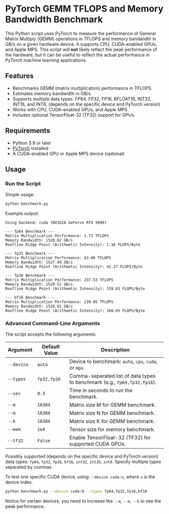 # PyTorch GEMM TFLOPS and Memory Bandwidth Benchmark

This Python script uses PyTorch to measure the performance of General Matrix Multiply (GEMM) operations in TFLOPS and memory bandwidth in GB/s on a given hardware device. It supports CPU, CUDA-enabled GPUs, and Apple MPS. This script will **not** likely reflect the peak performance of the hardware, but it can be useful to reflect the actual performance in PyTorch machine learning applications.

## Features

- Benchmarks GEMM (matrix multiplication) performance in TFLOPS.
- Estimates memory bandwidth in GB/s.
- Supports multiple data types: FP64, FP32, FP16, BFLOAT16, INT32, INT16, and INT8. (depends on the specific device and PyTorch version)
- Works with CPU, CUDA-enabled GPUs, and Apple MPS.
- Includes optional TensorFloat-32 (TF32) support for GPUs.

## Requirements

- Python 3.9 or later
- [PyTorch](https://pytorch.org/get-started/locally/) installed
- A CUDA-enabled GPU or Apple MPS device (optional)

## Usage

### Run the Script

Simple usage:

```bash
python benchmark.py
```

Example output:

```
Using backend: cuda (NVIDIA GeForce RTX 5090)

--- fp64 Benchmark ---
Matrix Multiplication Performance: 1.72 TFLOPS
Memory Bandwidth: 1520.62 GB/s
Roofline Ridge Point (Arithmetic Intensity): 1.16 FLOPS/Byte

--- fp32 Benchmark ---
Matrix Multiplication Performance: 63.06 TFLOPS
Memory Bandwidth: 1527.49 GB/s
Roofline Ridge Point (Arithmetic Intensity): 42.27 FLOPS/Byte

--- fp16 Benchmark ---
Matrix Multiplication Performance: 237.53 TFLOPS
Memory Bandwidth: 1529.51 GB/s
Roofline Ridge Point (Arithmetic Intensity): 159.03 FLOPS/Byte

--- bf16 Benchmark ---
Matrix Multiplication Performance: 239.05 TFLOPS
Memory Bandwidth: 1529.61 GB/s
Roofline Ridge Point (Arithmetic Intensity): 160.03 FLOPS/Byte
```


### Advanced Command-Line Arguments

The script accepts the following arguments:

| Argument             | Default Value | Description                                                                 |
|----------------------|---------------|-----------------------------------------------------------------------------|
| `--device`           | `auto`        | Device to benchmark: `auto`, `cpu`, `cuda`, or `mps`.                       |
| `--types`            | `fp32,fp16`   | Comma-separated list of data types to benchmark (e.g., `fp64,fp32,fp16`).   |
| `--sec`              | `0.5`         | Time in seconds to run the benchmark.                                       |
| `--m`                | `16384`       | Matrix size M for GEMM benchmark.                                           |
| `--m`                | `16384`       | Matrix size N for GEMM benchmark.                                           |
| `--k`                | `16384`       | Matrix size K for GEMM benchmark.                                           |
| `--mem`              | `1e9`         | Tensor size for memory benchmark.                                           |
| `--tf32`             | `False`       | Enable TensorFloat-32 (TF32) for supported CUDA GPUs.                       |


Possibly supported (depends on the specific device and PyTorch version) data types: `fp64`, `fp32`, `fp16`, `bf16`, `int32`, `int16`, `int8`. Specify multiple types separated by commas.

To test one specific CUDA device, using `--device cuda:x`, where `x` is the device index.

```bash
python benchmark.py --device cuda:0 --types fp64,fp32,fp16,bf16
```
Notice for certain devices, you need to increase the `--m`, `--m`, `--k` to see the peak performance. 
